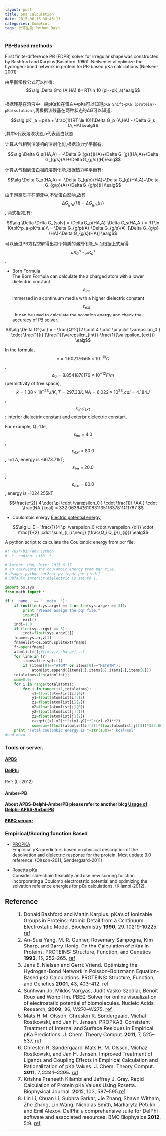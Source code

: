 ```yaml
---
layout: post
title: pKa Calculation
date: 2015-06-15 08:43:13
categories: CompBiol
tags: 计算生物 Python Bash
---
```


### PB-Based methods
First finite-difference PB (FDPB) solver for irregular shape was constructed by Bashford and Karplus(Bashford-1990).
Neilsen et al optimize the hydrogen-bond network in protein for PB-based pKa calculations.(Nielsen-2001)

由平衡常数公式可以推得:
$$\alg \Delta G^o (A,HA) &= RT\ln 10 (pH-pK_a) \ealg$$  
根据残基在溶液中一般pKa和在蛋白中pKa可以知道`pKa Shift=pKa'(protein)-pKa(solution)`,再根据该残基在两种状态的$\Delta G$可以知道:  

$$\alg pK'_a = pKa + \frac{1}{RT \ln 10}[\Delta G_p (A,HA) - \Delta G_s (A,HA)]\ealg$$ ,其中s代表溶液状态,p代表蛋白状态. 
 
计算从气相到溶液相的溶剂化能,根据热力学平衡有:  

$$\alg \Delta G_s(HA,A) = -\Delta G_{g/s}(HA)+\Delta G_{g}(HA,A)+\Delta G_{g/s}(A)+\Delta G_{g/s}(H)\ealg$$  

计算从气相到蛋白相的溶剂化能,根据热力学平衡有:  

$$\alg \Delta G_p(HA,A) = -\Delta G_{g/p}(HA)+\Delta G_{g}(HA,A)+\Delta G_{g/p}(A)+\Delta G_{g/p}(H)\ealg$$  

由于游离质子在溶液中,不受蛋白影响,故有$$\Delta G_{g/p}(H) = \Delta G_{g/s}(H)$$, 两式相减,有:  

$$\alg \Delta \Delta G_{solv} = \Delta G_p(HA,A)-\Delta G_s(HA,A ) = RT\ln 10(pK^p_a-pK^s_a)\\ = \Delta G_{g/p}(A)-\Delta G_{g/s}(A)-[\Delta G_{g/p}(HA)-\Delta G_{g/s}(HA)] \ealg$$  

可以通过PB方程求解得出每个物质的溶剂化能,从而根据上式解得$$pK^p_a - pK^s_a$$.

- Born Formula  
The Born Formula can calculate the a charged atom with a lower dielectric constant $$\varepsilon_{int}$$ immersed in a continuum media with a higher dielectric constant $$\varepsilon_{ext}$$. It can be used to calculate the solvation energy and check the accuracy of PB solver.

$$\alg \Delta G^{sol} = - \frac{Q^2}{2 \cdot 4 \cdot \pi \cdot \varepsilon_0 } \cdot \frac{1}{r} (\frac{1}{\varepsilon_{int}}-\frac{1}{\varepsilon_{ext}}) \ealg$$    

In the formula, $$e=1.602176565\times 10^{-19}C$$, $$\varepsilon_0=8.8541878176\times 10^{-12}F/m$$ (permittivity of free space), $$k=1.38\times 10^{-23}J/K, T=297.33K, NA=6.022\times 10^{23}, cal=4.184 J $$, $$\varepsilon_{int} \varepsilon_{ext}$$: interior dielectric constant and exterior dielectric constant.  

For example, Q=10e, $$\varepsilon_{int}=4.0$$, $$\varepsilon_{ext}=80.0$$, r=1 A, energy is -6673.71kT; $$\varepsilon_{int}=20.0$$, $$\varepsilon_{ext}=80.0$$, energy is -1024.255kT

$$\frac{e^2}{ 4 \cdot \pi \cdot \varepsilon_0 } \cdot \frac{1}{ \AA } \cdot \frac{NA}{kcal} = 332.06364261083113511637811411787 $$

- Coulombic energy
[Electric potential energy](https://en.wikipedia.org/wiki/Electric_potential_energy)

$$\alg U_E = \frac{1}{4 \pi \varepsilon_0 \cdot \varepsilon_{di}} \cdot \frac{1}{2} \cdot \sum_{i,j,i \neq j} (\frac{Q_i Q_j}{r_{ij}}) \ealg$$ 

A python script to calculate the Coulombic energy from pqr file: 

~~~ python
#! /usr/bin/env python
# -*- coding: utf8 -*-

# Author: Hom, Date: 2015.6.17
# To calculate the coulombic energy from pqr file.
# Usage: python pqr2col.py input.pqr [indi]
# Default interior dielectric is set to 1.

import os,sys
from math import *

if (__name__ == '__main__'):
	if (not(len(sys.argv) == 2 or len(sys.argv) == 3)):
		print "Please assign the pqr file."
		input()
		exit()
	indi=1.0
	if (len(sys.argv) == 3):
		indi=float(sys.argv[2])
	fname=sys.argv[1]
	fnamelist=os.path.splitext(fname)
	fr=open(fname)
	atomlist=[];#[[x,y,z,charge],..]
	for line in fr:
		items=line.split()
		if (items[0]=="ATOM" or items[0]=="HETATM"):
			atomlist.append([items[5],items[6],items[7],items[8]])
	totalatoms=len(atomlist);
	sum=0.0;
	for i in range(totalatoms):
		for j in range(i+1,totalatoms):
			x1=float(atomlist[i][0])
			y1=float(atomlist[i][1])
			z1=float(atomlist[i][2])
			x2=float(atomlist[j][0])
			y2=float(atomlist[j][1])
			z2=float(atomlist[j][2])
			r=sqrt((x1-x2)**2+(y1-y2)**2+(z1-z2)**2)
			sum=sum+(float(atomlist[i][3])*float(atomlist[j][3])*332.06364261/(r*indi))
	print "Total coulombic energy is "+str(sum)+" kcal/mol"
#end main
~~~

### Tools or server.

#### [APBS](http://www.poissonboltzmann.org/)

#### [DelPhi](http://wiki.c2b2.columbia.edu/honiglab_public/index.php/Software:DelPhi)
Ref: (Li-2012)

#### Amber-PB

**About APBS-Delphi-AmberPB please refer to another blog [Usage of Delphi-APBS-AmberPB](http://platinhom.github.io/2015/06/19/delphi-apbs-amberpbsa/)**

#### [PBEQ server](http://www.charmm-gui.org/?doc=input/pbeqsolver); 

### Empirical/Scoring function Based

- [PROPKA](https://github.com/jensengroup/propka-3.1)  
Empirical pKa predictors based on physical description of the desolvation and dielectric response for the protein. Most update 3.0 reference: (Olsson-2011, Søndergaard-2011)

- [Rosetta pKa](http://rosie.rosettacommons.org/pka)  
Consider side-chain ﬂexibility and use new scoring function incorporating a Coulomb electrostatic potential and optimizing the solvation reference energies for pKa calculations. (Kilambi-2012).


## Reference
<style>ol li{font-size:16px;padding:0;margin:2px 0 2px 36px} ol li strong{font-size:16px;padding:0;}</style>

1. Donald Bashford and Martin Karplus. pKa’s of  Ionizable Groups in Proteins:  Atomic Detail from a Continuum Electrostatic Model. Biochemistry **1990**, 29, 10219-10225. [ref](/pdf/reference/pKa-pI/pKa-PB.pdf)
2. An-Suei Yang, M. R. Gunner, Rosemary Sampogna, Kim Sharp, and Barry Honig. On the Calculation of pKas in Proteins. PROTEINS: Structure, Function, and Genetics **1993**, 15, 252-265. [ref](/pdf/reference/pKa-pI/On_the_calculation_of_pKas_in_protein.pdf)
3. Jens E. Nielsen and Gerrit Vriend. Optimizing the Hydrogen-Bond Network in Poisson–Boltzmann Equation-Based pKa Calculations. PROTEINS: Structure, Function, and Genetics **2001**, 43, 403–412. [ref](/pdf/reference/pKa-pI/Nielsen_et_al-2001-Proteins.pdf)
4. Sunhwan Jo, Miklos Vargyas, Judit Vasko-Szedlar, Benoît Roux and Wonpil Im. PBEQ-Solver for online visualization of electrostatic potential of biomolecules. Nucleic Acids Research, **2008**, 36, W270–W275. [ref](/pdf/reference/pKa-pI/NAR-PBEQ.pdf)
5. Mats H. M. Olsson, Chresten R. Søndergaard, Michal Rostkowski, and Jan H. Jensen. PROPKA3: Consistent Treatment of Internal and Surface
Residues in Empirical pKa Predictions. J. Chem. Theory Comput. **2011**, 7, 525–537. [ref](/pdf/reference/pKa-pI/olsson2011.pdf)
6. Chresten R. Søndergaard, Mats H. M. Olsson, Michaz Rostkowski, and Jan H. Jensen. Improved Treatment of Ligands and Coupling Effects in Empirical Calculation and Rationalization of pKa Values. J. Chem. Theory Comput. **2011**, 7, 2284–2295. [ref](/pdf/reference/pKa-pI/ct200133y.pdf)
7. Krishna Praneeth Kilambi and Jeffrey J. Gray. Rapid Calculation of Protein pKa Values Using Rosetta. Biophysical Journal. **2012**, 103, 587–595.[ref](/pdf/reference/pKa-pI/rosetta-pKa.pdf)
8. Lin Li, Chuan Li, Subhra Sarkar, Jie Zhang, Shawn Witham, Zhe Zhang, Lin Wang, Nicholas Smith, Marharyta Petukh and Emil Alexov. DelPhi: a comprehensive suite for DelPhi software and associated resources. BMC Biophysics **2012**, 5:9. [ref](/pdf/reference/pKa-pI/delphi-2012.pdf)

---
